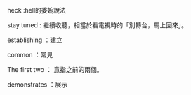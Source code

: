 heck :hell的委婉說法

stay tuned  : 繼續收聽，相當於看電視時的「別轉台，馬上回來」。

establishing ：建立

common ：常見


The first two ： 意指之前的兩個。

demonstrates ：展示